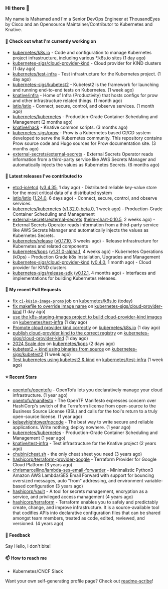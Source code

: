 ### Hi there 👋

My name is Mahamed and I'm a Senior DevOps Engineer at ThousandEyes by Cisco and an Opensource Maintainer/Contributor to Kubernetes and Knative.

#### 👷 Check out what I'm currently working on

- [kubernetes/k8s.io](https://github.com/kubernetes/k8s.io) - Code and configuration to manage Kubernetes project infrastructure, including various *.k8s.io sites (1 day ago)
- [kubernetes-sigs/cloud-provider-kind](https://github.com/kubernetes-sigs/cloud-provider-kind) - Cloud provider for KIND clusters (1 day ago)
- [kubernetes/test-infra](https://github.com/kubernetes/test-infra) - Test infrastructure for the Kubernetes project. (1 day ago)
- [kubernetes-sigs/kubetest2](https://github.com/kubernetes-sigs/kubetest2) - Kubetest2 is the framework for launching and running end-to-end tests on Kubernetes. (1 week ago)
- [knative/infra](https://github.com/knative/infra) - Home of Infra (Productivity) that hosts configs for prow and other infrastructure related things. (1 month ago)
- [istio/istio](https://github.com/istio/istio) - Connect, secure, control, and observe services. (1 month ago)
- [kubernetes/kubernetes](https://github.com/kubernetes/kubernetes) - Production-Grade Container Scheduling and Management (2 months ago)
- [knative/hack](https://github.com/knative/hack) - Knative common scripts. (3 months ago)
- [kubernetes-sigs/prow](https://github.com/kubernetes-sigs/prow) - Prow is a Kubernetes based CI/CD system developed to serve the Kubernetes community. This repository contains Prow source code and Hugo sources for Prow documentation site.  (3 months ago)
- [external-secrets/external-secrets](https://github.com/external-secrets/external-secrets) - External Secrets Operator reads information from a third-party service like AWS Secrets Manager and automatically injects the values as Kubernetes Secrets. (6 months ago)

#### 🔭 Latest releases I've contributed to

- [etcd-io/etcd](https://github.com/etcd-io/etcd) ([v3.4.35](https://github.com/etcd-io/etcd/releases/tag/v3.4.35), 1 day ago) - Distributed reliable key-value store for the most critical data of a distributed system
- [istio/istio](https://github.com/istio/istio) ([1.24.0](https://github.com/istio/istio/releases/tag/1.24.0), 6 days ago) - Connect, secure, control, and observe services.
- [kubernetes/kubernetes](https://github.com/kubernetes/kubernetes) ([v1.32.0-beta.0](https://github.com/kubernetes/kubernetes/releases/tag/v1.32.0-beta.0), 1 week ago) - Production-Grade Container Scheduling and Management
- [external-secrets/external-secrets](https://github.com/external-secrets/external-secrets) ([helm-chart-0.10.5](https://github.com/external-secrets/external-secrets/releases/tag/helm-chart-0.10.5), 2 weeks ago) - External Secrets Operator reads information from a third-party service like AWS Secrets Manager and automatically injects the values as Kubernetes Secrets.
- [kubernetes/release](https://github.com/kubernetes/release) ([v0.17.10](https://github.com/kubernetes/release/releases/tag/v0.17.10), 3 weeks ago) - Release infrastructure for Kubernetes and related components
- [kubernetes/kops](https://github.com/kubernetes/kops) ([v1.31.0-alpha.1](https://github.com/kubernetes/kops/releases/tag/v1.31.0-alpha.1), 4 weeks ago) - Kubernetes Operations (kOps) - Production Grade k8s Installation, Upgrades and Management
- [kubernetes-sigs/cloud-provider-kind](https://github.com/kubernetes-sigs/cloud-provider-kind) ([v0.4.0](https://github.com/kubernetes-sigs/cloud-provider-kind/releases/tag/v0.4.0), 1 month ago) - Cloud provider for KIND clusters
- [kubernetes-sigs/release-sdk](https://github.com/kubernetes-sigs/release-sdk) ([v0.12.1](https://github.com/kubernetes-sigs/release-sdk/releases/tag/v0.12.1), 4 months ago) - Interfaces and implementations for building Kubernetes releases.

#### 🔨 My recent Pull Requests

- [fix `ci-k8sio-image-promo` job](https://github.com/kubernetes/k8s.io/pull/7516) on [kubernetes/k8s.io](https://github.com/kubernetes/k8s.io) (today)
- [fix makefile to override image name](https://github.com/kubernetes-sigs/cloud-provider-kind/pull/156) on [kubernetes-sigs/cloud-provider-kind](https://github.com/kubernetes-sigs/cloud-provider-kind) (1 day ago)
- [use the k8s-staging-images project to build cloud-provider-kind images](https://github.com/kubernetes/test-infra/pull/33794) on [kubernetes/test-infra](https://github.com/kubernetes/test-infra) (1 day ago)
- [Promote cloud provider kind correctly](https://github.com/kubernetes/k8s.io/pull/7513) on [kubernetes/k8s.io](https://github.com/kubernetes/k8s.io) (1 day ago)
- [publish cloud-provider kind to the correct registry](https://github.com/kubernetes-sigs/cloud-provider-kind/pull/155) on [kubernetes-sigs/cloud-provider-kind](https://github.com/kubernetes-sigs/cloud-provider-kind) (1 day ago)
- [2024 Scale dev](https://github.com/kubernetes/kops/pull/16945) on [kubernetes/kops](https://github.com/kubernetes/kops) (2 days ago)
- [kubetest2 &#43; kind using binaries from source](https://github.com/kubernetes-sigs/kubetest2/pull/277) on [kubernetes-sigs/kubetest2](https://github.com/kubernetes-sigs/kubetest2) (1 week ago)
- [Test kubernetes using kubetest2 &amp; kind](https://github.com/kubernetes/test-infra/pull/33756) on [kubernetes/test-infra](https://github.com/kubernetes/test-infra) (1 week ago)

#### ⭐ Recent Stars

- [opentofu/opentofu](https://github.com/opentofu/opentofu) - OpenTofu lets you declaratively manage your cloud infrastructure. (1 year ago)
- [opentofu/manifesto](https://github.com/opentofu/manifesto) - The OpenTF Manifesto expresses concern over HashiCorp&#39;s switch of the Terraform license from open-source to the Business Source License (BSL) and calls for the tool&#39;s return to a truly open-source license. (1 year ago)
- [kelseyhightower/nocode](https://github.com/kelseyhightower/nocode) - The best way to write secure and reliable applications. Write nothing; deploy nowhere. (1 year ago)
- [kubernetes/kubernetes](https://github.com/kubernetes/kubernetes) - Production-Grade Container Scheduling and Management (1 year ago)
- [knative/test-infra](https://github.com/knative/test-infra) - Test infrastructure for the Knative project (2 years ago)
- [chubin/cheat.sh](https://github.com/chubin/cheat.sh) - the only cheat sheet you need (3 years ago)
- [hashicorp/terraform-provider-google](https://github.com/hashicorp/terraform-provider-google) - Terraform Provider for Google Cloud Platform (3 years ago)
- [chrismarcellino/lambda-ses-email-forwarder](https://github.com/chrismarcellino/lambda-ses-email-forwarder) - Minimalistic Python3 Amazon AWS Lambda/SES Email Forward with support for bouncing oversized messages, auto &#34;from&#34; addressing, and environment variable-based configuration (3 years ago)
- [hashicorp/vault](https://github.com/hashicorp/vault) - A tool for secrets management, encryption as a service, and privileged access management (4 years ago)
- [hashicorp/terraform](https://github.com/hashicorp/terraform) - Terraform enables you to safely and predictably create, change, and improve infrastructure. It is a source-available tool that codifies APIs into declarative configuration files that can be shared amongst team members, treated as code, edited, reviewed, and versioned. (4 years ago)

#### 💬 Feedback

Say Hello, I don't bite!

#### 📫 How to reach me

- Kubernetes/CNCF Slack

Want your own self-generating profile page? Check out [readme-scribe](https://github.com/muesli/readme-scribe)!


